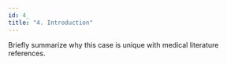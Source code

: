 ```yaml
---
id: 4_
title: "4. Introduction"
---
```

Briefly summarize why this case is unique with medical literature references.